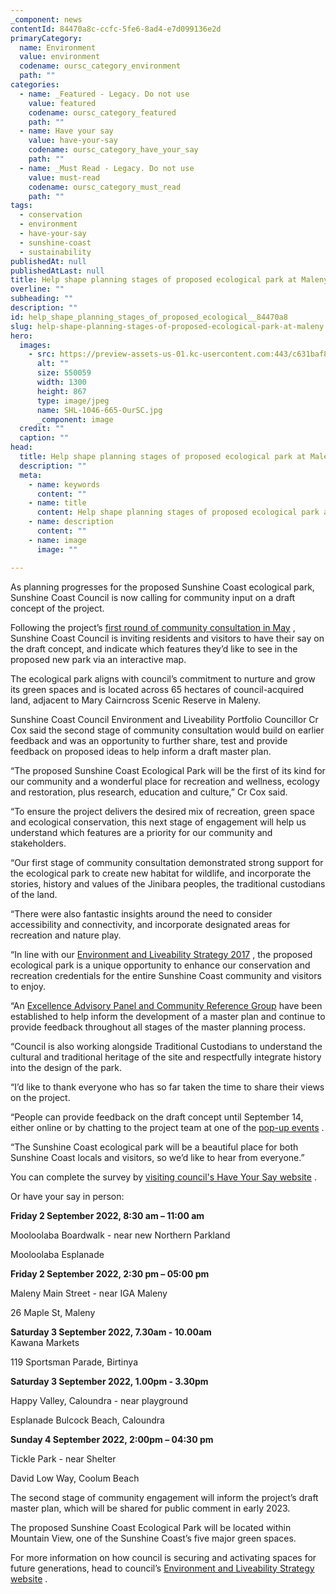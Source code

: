 ```yaml
---
_component: news
contentId: 84470a8c-ccfc-5fe6-8ad4-e7d099136e2d
primaryCategory:
  name: Environment
  value: environment
  codename: oursc_category_environment
  path: ""
categories:
  - name: _Featured - Legacy. Do not use
    value: featured
    codename: oursc_category_featured
    path: ""
  - name: Have your say
    value: have-your-say
    codename: oursc_category_have_your_say
    path: ""
  - name: _Must Read - Legacy. Do not use
    value: must-read
    codename: oursc_category_must_read
    path: ""
tags:
  - conservation
  - environment
  - have-your-say
  - sunshine-coast
  - sustainability
publishedAt: null
publishedAtLast: null
title: Help shape planning stages of proposed ecological park at Maleny
overline: ""
subheading: ""
description: ""
id: help_shape_planning_stages_of_proposed_ecological__84470a8
slug: help-shape-planning-stages-of-proposed-ecological-park-at-maleny
hero:
  images:
    - src: https://preview-assets-us-01.kc-usercontent.com:443/c631baf8-1b46-001f-580c-d0001b68b4a8/cd528afb-c741-4b46-b50e-5cdb2346c3e8/SHL-1046-665-OurSC.jpg
      alt: ""
      size: 550059
      width: 1300
      height: 867
      type: image/jpeg
      name: SHL-1046-665-OurSC.jpg
      _component: image
  credit: ""
  caption: ""
head:
  title: Help shape planning stages of proposed ecological park at Maleny
  description: ""
  meta:
    - name: keywords
      content: ""
    - name: title
      content: Help shape planning stages of proposed ecological park at Maleny
    - name: description
      content: ""
    - name: image
      image: ""

---
```

As planning progresses for the proposed Sunshine Coast ecological park, Sunshine Coast Council is now calling for community input on a draft concept of the project.

Following the project’s [first round of community consultation in May](https://www.sunshinecoast.qld.gov.au/Council/Planning-and-Projects/Major-Regional-Projects/Sunshine-Coast-Ecological-Park)
, Sunshine Coast Council is inviting residents and visitors to have their say on the draft concept, and indicate which features they’d like to see in the proposed new park via an interactive map.

The ecological park aligns with council’s commitment to nurture and grow its green spaces and is located across 65 hectares of council-acquired land, adjacent to Mary Cairncross Scenic Reserve in Maleny.

Sunshine Coast Council Environment and Liveability Portfolio Councillor Cr Cox said the second stage of community consultation would build on earlier feedback and was an opportunity to further share, test and provide feedback on proposed ideas to help inform a draft master plan.

“The proposed Sunshine Coast Ecological Park will be the first of its kind for our community and a wonderful place for recreation and wellness, ecology and restoration, plus research, education and culture,” Cr Cox said.  

“To ensure the project delivers the desired mix of recreation, green space and ecological conservation, this next stage of engagement will help us understand which features are a priority for our community and stakeholders.

“Our first stage of community consultation demonstrated strong support for the ecological park to create new habitat for wildlife, and incorporate the stories, history and values of the Jinibara peoples, the traditional custodians of the land.

“There were also fantastic insights around the need to consider accessibility and connectivity, and incorporate designated areas for recreation and nature play.

“In line with our [Environment and Liveability Strategy 2017](https://els.sunshinecoast.qld.gov.au/)
, the proposed ecological park is a unique opportunity to enhance our conservation and recreation credentials for the entire Sunshine Coast community and visitors to enjoy.

“An [Excellence Advisory Panel and Community Reference Group](https://www.sunshinecoast.qld.gov.au/Council/Planning-and-Projects/Major-Regional-Projects/Sunshine-Coast-Ecological-Park)
&#x20;have been established to help inform the development of a master plan and continue to provide feedback throughout all stages of the master planning process. 

“Council is also working alongside Traditional Custodians to understand the cultural and traditional heritage of the site and respectfully integrate history into the design of the park.

“I’d like to thank everyone who has so far taken the time to share their views on the project.

“People can provide feedback on the draft concept until September 14, either online or by chatting to the project team at one of the [pop-up events](https://haveyoursay.sunshinecoast.qld.gov.au/sc-eco-park-master-plan)
.

“The Sunshine Coast ecological park will be a beautiful place for both Sunshine Coast locals and visitors, so we’d like to hear from everyone.”

You can complete the survey by [visiting council's Have Your Say website](https://haveyoursay.sunshinecoast.qld.gov.au/sc-eco-park-master-plan)
.

Or have your say in person:

**Friday 2 September 2022, 8:30 am – 11:00 am**

Mooloolaba Boardwalk - near new Northern Parkland

Mooloolaba Esplanade

**Friday 2 September 2022, 2:30 pm – 05:00 pm**

Maleny Main Street - near IGA Maleny

26 Maple St, Maleny

**Saturday 3 September 2022, 7.30am - 10.00am**\
Kawana Markets

119 Sportsman Parade, Birtinya

**Saturday 3 September 2022, 1.00pm - 3.30pm**

Happy Valley, Caloundra - near playground

Esplanade Bulcock Beach, Caloundra

**Sunday 4 September 2022, 2:00pm – 04:30 pm**

Tickle Park - near Shelter

David Low Way, Coolum Beach

The second stage of community engagement will inform the project’s draft master plan, which will be shared for public comment in early 2023.

The proposed Sunshine Coast Ecological Park will be located within Mountain View, one of the Sunshine Coast’s five major green spaces.

For more information on how council is securing and activating spaces for future generations, head to council’s [Environment and Liveability Strategy website](https://els.sunshinecoast.qld.gov.au/Discover-by-location/Biosphere)
.
